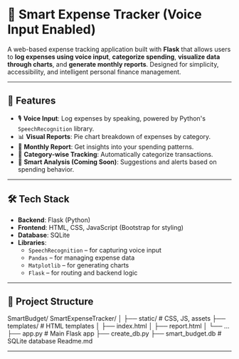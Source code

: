 # 🧾 Smart Expense Tracker (Voice Input Enabled)

A web-based expense tracking application built with **Flask** that allows users to **log expenses using voice input**, **categorize spending**, **visualize data through charts**, and **generate monthly reports**. Designed for simplicity, accessibility, and intelligent personal finance management.

---

## 🚀 Features

- 🎙️ **Voice Input**: Log expenses by speaking, powered by Python's `SpeechRecognition` library.
- 📊 **Visual Reports**: Pie chart breakdown of expenses by category.
- 📅 **Monthly Report**: Get insights into your spending patterns.
- 📁 **Category-wise Tracking**: Automatically categorize transactions.
- 🧠 **Smart Analysis (Coming Soon)**: Suggestions and alerts based on spending behavior.

---

## 🛠️ Tech Stack

- **Backend**: Flask (Python)
- **Frontend**: HTML, CSS, JavaScript (Bootstrap for styling)
- **Database**: SQLite
- **Libraries**:
  - `SpeechRecognition` – for capturing voice input
  - `Pandas` – for managing expense data
  - `Matplotlib` – for generating charts
  - `Flask` – for routing and backend logic

---

## 📂 Project Structure
SmartBudget/
  SmartExpenseTracker/
  │
  ├── static/ # CSS, JS, assets
  ├── templates/ # HTML templates
  │ ├── index.html
  │ ├── report.html
  │ └── ...
  ├── app.py # Main Flask app
  ├── create_db.py
  ├── smart_budget.db # SQLite database
Readme.md

---
